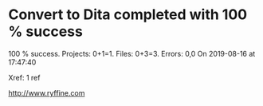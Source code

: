 # Convert to Dita  completed with 100 % success

100 % success. Projects: 0+1=1.  Files: 0+3=3. Errors: 0,0  On 2019-08-16 at 17:47:40

Xref: 1 ref



http://www.ryffine.com
